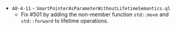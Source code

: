 - `A8-4-11` - `SmartPointerAsParameterWithoutLifetimeSemantics.ql`
  - Fix #501 by adding the non-member function `std::move` and `std::forward` to lifetime operations.
  